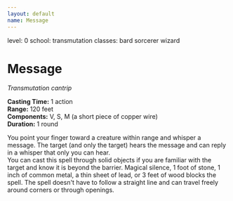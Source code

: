 ```yaml
---
layout: default
name: Message
---
```

level: 0
school: transmutation
classes: bard
         sorcerer
         wizard

# Message 
_Transmutation cantrip_ 

**Casting Time:** 1 action    
**Range:** 120 feet    
**Components:** V, S, M (a short piece of copper wire)    
**Duration:** 1 round 

You point your finger toward a creature within range and whisper a message. The target (and only the target) hears the message and can reply in a whisper that only you can hear.    
You can cast this spell through solid objects if you are familiar with the target and know it is beyond the barrier. Magical silence, 1 foot of stone, 1 inch of common metal, a thin sheet of lead, or 3 feet of wood blocks the spell. The spell doesn't have to follow a straight line and can travel freely around corners or through openings. 